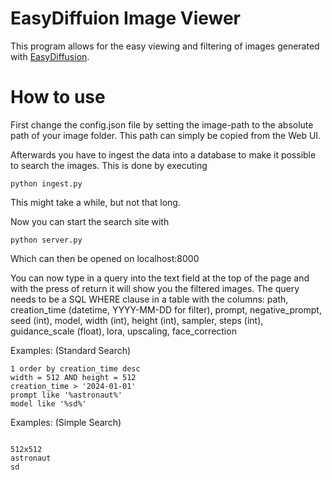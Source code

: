 # EasyDiffuion Image Viewer

This program allows for the easy viewing and filtering of images generated with [EasyDiffusion](https://github.com/easydiffusion/easydiffusion).

# How to use

First change the config.json file by setting the image-path to the absolute path of your image folder. This path can simply be copied from the Web UI.

Afterwards you have to ingest the data into a database to make it possible to search the images. This is done by executing
```
python ingest.py
```
This might take a while, but not that long.

Now you can start the search site with
```
python server.py
```
Which can then be opened on localhost:8000

You can now type in a query into the text field at the top of the page and with the press of return it will show you the filtered images.
The query needs to be a SQL WHERE clause in a table with the columns: path, creation_time (datetime, YYYY-MM-DD for filter), prompt, negative_prompt, seed (int), model, width (int), height (int), sampler, steps (int), guidance_scale (float), lora, upscaling, face_correction

Examples: (Standard Search)

```
1 order by creation_time desc
width = 512 AND height = 512
creation_time > '2024-01-01'
prompt like '%astronaut%'
model like '%sd%'
```

Examples: (Simple Search)

```

512x512
astronaut
sd
```
